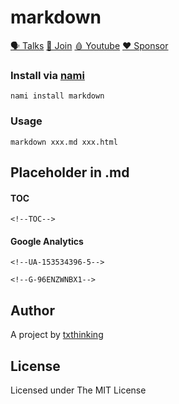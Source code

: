 # markdown

[🗣 Talks](https://t.me/txthinking_talks)
[💬 Join](https://join.txthinking.com)
[🩸 Youtube](https://www.youtube.com/txthinking) 
[❤️ Sponsor](https://github.com/sponsors/txthinking)

### Install via [nami](https://github.com/txthinking/nami)

```
nami install markdown
```

### Usage

```
markdown xxx.md xxx.html
```

## Placeholder in .md

#### TOC

```
<!--TOC-->
```

#### Google Analytics

```
<!--UA-153534396-5-->
```

```
<!--G-96ENZWNBX1-->
```

## Author

A project by [txthinking](https://www.txthinking.com)

## License

Licensed under The MIT License
